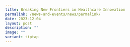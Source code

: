 ```yaml
---
title: Breaking New Frontiers in Healthcare Innovation
permalink: /news-and-events/news/permalink/
date: 2023-12-04
layout: post
description: ""
image: ""
variant: tiptap
---
```

